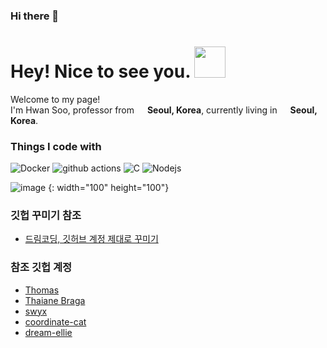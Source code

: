 ### Hi there 👋

<h1>Hey! Nice to see you. <img src="https://user-images.githubusercontent.com/70050528/189470314-11fd622d-170e-4364-b975-4c57166a2c97.png" width="50"/> </h1>


<p>Welcome to my page! </br> I'm Hwan Soo, professor from <img src="https://cdn-icons-png.flaticon.com/512/197/197560.png" width="13"/> <b>Seoul, Korea</b>, currently living in <img src="https://cdn-icons-png.flaticon.com/512/197/197564.png" width="13"/> <b>Seoul, Korea</b>. </p>
<h3>Things I code with</h3>
<p>
  <img alt="Docker" src="https://img.shields.io/badge/-Docker-46a2f1?style=flat-square&logo=docker&logoColor=white" />
  <img alt="github actions" src="https://img.shields.io/badge/-Github_Actions-2088FF?style=flat-square&logo=github-actions&logoColor=white" />
  <img alt="C" src="https://img.shields.io/badge/-MongoDB-13aa52?style=flat-square&logo=mongodb&logoColor=white" />
  <img alt="Nodejs" src="https://img.shields.io/badge/-Nodejs-43853d?style=flat-square&logo=Node.js&logoColor=white" />
</p>


![image]() {: width="100" height="100"}

<!--
**ai7dnn/ai7dnn** is a ✨ _special_ ✨ repository because its `README.md` (this file) appears on your GitHub profile.

Here are some ideas to get you started:

- 🔭 I’m currently working on ...
- 🌱 I’m currently learning ...
- 👯 I’m looking to collaborate on ...
- 🤔 I’m looking for help with ...
- 💬 Ask me about ...
- 📫 How to reach me: ...
- 😄 Pronouns: ...
- ⚡ Fun fact: ...
-->

### 깃헙 꾸미기 참조
- [드림코딩, 깃허브 계정 제대로 꾸미기](https://www.youtube.com/watch?v=w9DfC2BHGPA)

### 참조 깃헙 계정
- [Thomas](https://github.com/thmsgbrt)
- [Thaiane Braga](https://github.com/thaiane)
- [swyx](https://github.com/sw-yx) 
- [coordinate-cat](https://github.com/coordinate-cat)
- [dream-ellie](https://github.com/dream-ellie)
